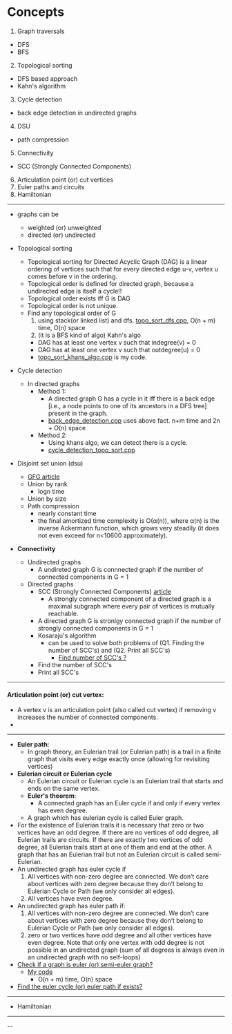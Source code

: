 # Concepts
1) Graph traversals
  - DFS
  - BFS
2) Topological sorting
  - DFS based approach
  - Kahn's algorithm
3) Cycle detection
  - back edge detection in undirected graphs
4) DSU
  - path compression
5) Connectivity
  - SCC (Strongly Connected Components)
6) Articulation point (or) cut vertices
7) Euler paths and circuits
8) Hamiltonian



-------



- graphs can be 
  - weighted (or) unweighted
  - directed (or) undirected


- Topological sorting
  - Topological sorting for Directed Acyclic Graph (DAG) is a linear ordering of vertices such that for every directed edge u-v, vertex u comes before v in the ordering.
  - Topological order is defined for directed graph, because a undirected edge is itself a cycle!!
  - Topological order exists iff G is DAG
  - Topological order is not unique.
  - Find any topological order of G
    1) using stack(or linked list) and dfs. [topo_sort_dfs.cpp](topo_sort_dfs.cpp), O(n + m) time, O(n) space
    2) (it is a BFS kind of algo) Kahn's algo
      - DAG has at least one vertex v such that indegree(v) = 0
      - DAG has at least one vertex v such that outdegree(u) = 0
      - [topo_sort_khans_algo.cpp](topo_sort_khans_algo.cpp) is my code.

- Cycle detection
  - In directed graphs
    - Method 1:
      - A directed graph G has a cycle in it iff there is a back edge [i.e., a node points to one of its ancestors in a DFS tree] present in the graph.
      - [back_edge_detection.cpp](back_edge_detection.cpp) uses above fact. n+m time and 2n + O(n) space
    - Method 2:
      - Using khans algo, we can detect there is a cycle.
      - [cycle_detection_topo_sort.cpp](cycle_detection_topo_sort.cpp)

- Disjoint set union (dsu)
  - [GFG article](https://www.geeksforgeeks.org/introduction-to-disjoint-set-data-structure-or-union-find-algorithm/)
  - Union by rank 
    - logn time 
  - Union by size
  - Path compression
    - nearly constant time 
    -  the final amortized time complexity is O(α(n)), where α(n) is the inverse Ackermann function, which grows very steadily (it does not even exceed for n<10600  approximately).


- **Connectivity**
  - Undirected graphs
    - A undireted graph G is connnected graph if the number of connected components in G = 1
  - Directed graphs
    - SCC (Strongly Connected Components) [article](https://www.geeksforgeeks.org/strongly-connected-components/)
      - A strongly connected component of a directed graph is a maximal subgraph where every pair of vertices is mutually reachable.
    - A directed graph G is stronlgy connected graph if the number of strongly connected components in G = 1
    - Kosaraju's algorithm
      - can be used to solve both problems of (Q1. Finding the number of SCC's) and (Q2. Print all SCC's)
        - [Find number of SCC's ?](kosarajus_algo.cpp)
    - Find the number of SCC's
    - Print all SCC's
-------
#### **Articulation point (or) cut vertex**:
- A vertex v is an articulation point (also called cut vertex) if removing v increases the number of connected components.
- 

-------
- **Euler path**:
  - In graph theory, an Eulerian trail (or Eulerian path) is a trail in a finite graph that visits every edge exactly once (allowing for revisiting vertices)
- **Eulerian circuit or Eulerian cycle**
  - An Eulerian circuit or Eulerian cycle is an Eulerian trail that starts and ends on the same vertex.
  - **Euler's theorem**:
    - A connected graph has an Euler cycle if and only if every vertex has even degree.
  - A graph which has eulerian cycle is called Euler graph.
- For the existence of Eulerian trails it is necessary that zero or two vertices have an odd degree. If there are no vertices of odd degree, all Eulerian trails are circuits. If there are exactly two vertices of odd degree, all Eulerian trails start at one of them and end at the other. A graph that has an Eulerian trail but not an Eulerian circuit is called semi-Eulerian.
- An undirected graph has euler cycle if
  1) All vertices with non-zero degree are connected. We don’t care about vertices with zero degree because they don’t belong to Eulerian Cycle or Path (we only consider all edges). 
  2) All vertices have even degree.
- An undirected graph has euler path if:
  1) All vertices with non-zero degree are connected. We don’t care about vertices with zero degree because they don’t belong to Eulerian Cycle or Path (we only consider all edges). 
  2) zero or two vertices have odd degree and all other vertices have even degree. Note that only one vertex with odd degree is not possible in an undirected graph (sum of all degrees is always even in an undirected graph with no self-loops)
- [Check if a graph is euler (or) semi-euler graph?](https://www.geeksforgeeks.org/problems/euler-circuit-and-path/1)
  - [My code](euler_graphs_detection.cpp)
    - O(n + m) time, O(n) space
- [Find the euler cycle (or) euler path if exists?]()

-------
- Hamiltonian

-------
--

